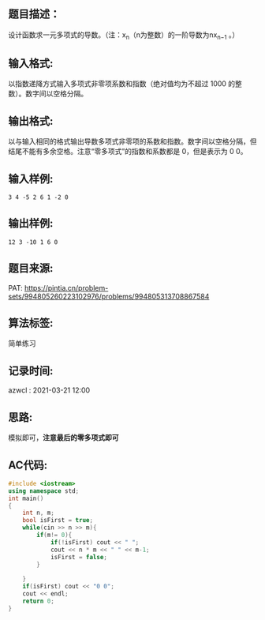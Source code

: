 ## 题目描述：
设计函数求一元多项式的导数。（注：x<sub>n</sub>​​ （n为整数）的一阶导数为nx<sub>​n−1</sub>​​ 。）
## 输入格式:
以指数递降方式输入多项式非零项系数和指数（绝对值均为不超过 1000 的整数）。数字间以空格分隔。  

## 输出格式:
以与输入相同的格式输出导数多项式非零项的系数和指数。数字间以空格分隔，但结尾不能有多余空格。注意“零多项式”的指数和系数都是 0，但是表示为 0 0。  

## 输入样例:
```
3 4 -5 2 6 1 -2 0
```

## 输出样例:
```
12 3 -10 1 6 0
```

## 题目来源:
PAT: https://pintia.cn/problem-sets/994805260223102976/problems/994805313708867584

## 算法标签:
简单练习

## 记录时间:
azwcl : 2021-03-21 12:00  

## 思路:
模拟即可，**注意最后的零多项式即可**

## AC代码:
```cpp
#include <iostream>
using namespace std;
int main()
{
    int n, m;
    bool isFirst = true;
    while(cin >> n >> m){
        if(m!= 0){
            if(!isFirst) cout << " ";
            cout << n * m << " " << m-1;
            isFirst = false;
        }
        
    }
    if(isFirst) cout << "0 0";
    cout << endl;
    return 0;
}
```
